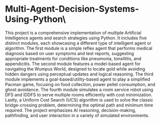 
# Multi-Agent-Decision-Systems-Using-Python\
This project is a comprehensive implementation of multiple Artificial Intelligence agents and search strategies using Python. It includes five distinct modules, each showcasing a different type of intelligent agent or algorithm. The first module is a simple reflex agent that performs medical diagnosis based on user symptoms and test reports, suggesting appropriate treatments for conditions like pneumonia, tonsillitis, and appendicitis. The second module features a model-based agent for navigating the Wumpus World, designed to locate gold while avoiding hidden dangers using perceptual updates and logical reasoning. The third module implements a goal-based/utility-based agent to play a simplified Pacman game, focusing on food collection, power pellet consumption, and ghost avoidance. The fourth module simulates a room service robot using DFS and IDDFS to serve multiple rooms efficiently with cost minimization. Lastly, a Uniform Cost Search (UCS) algorithm is used to solve the classic bridge-crossing problem, determining the optimal path and minimum time required. The project emphasizes AI reasoning, decision-making, pathfinding, and user interaction in a variety of simulated environments.

